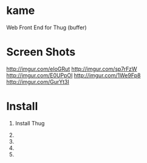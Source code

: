 kame
====

Web Front End for Thug (buffer)


Screen Shots
=====
http://imgur.com/eIoGRut
http://imgur.com/sp7rFzW
http://imgur.com/E0UPpOl
http://imgur.com/1We9Fp8
http://imgur.com/GurYt3I


Install
=====

1. Install Thug

2. 

3.

4.

5.
